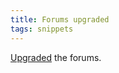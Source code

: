 ```yaml
---
title: Forums upgraded
tags: snippets
---
```


[Upgraded](http://www.wincent.com/knowledge-base/UBB.threads_7.0.1_to_7.0.2_upgrade_notes) the forums.
